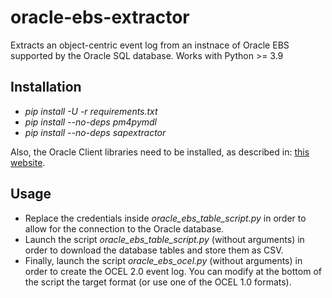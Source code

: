# oracle-ebs-extractor

Extracts an object-centric event log from an instnace of Oracle EBS supported by the Oracle SQL database.
Works with Python >= 3.9

## Installation

- *pip install -U -r requirements.txt*
- *pip install --no-deps pm4pymdl*
- *pip install --no-deps sapextractor*

Also, the Oracle Client libraries need to be installed, as described in:
[this website](https://cx-oracle.readthedocs.io/en/latest/user_guide/installation.html).

## Usage

- Replace the credentials inside *oracle_ebs_table_script.py* in order to allow for the connection to the Oracle database.
- Launch the script *oracle_ebs_table_script.py* (without arguments) in order to download the database tables and store them as CSV.
- Finally, launch the script *oracle_ebs_ocel.py* (without arguments) in order to create the OCEL 2.0 event log. You can modify
at the bottom of the script the target format (or use one of the OCEL 1.0 formats).
